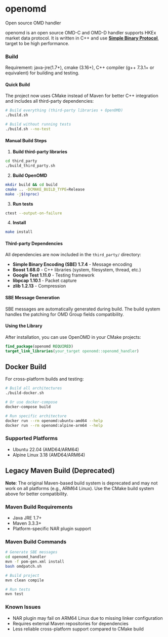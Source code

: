 # openomd
Open source OMD handler

openomd is an open source OMD-C and OMD-D handler supports HKEx market data protocol. It is written in C++ and use **[Simple Binary Protocol](https://github.com/real-logic/simple-binary-encoding)**, target to be high performance.

### Build
Requirement: java-jre(1.7+), cmake (3.16+), C++ compiler (g++ 7.3.1+ or equivalent) for building and testing.

#### Quick Build
The project now uses CMake instead of Maven for better C++ integration and includes all third-party dependencies:

```sh
# Build everything (third-party libraries + OpenOMD)
./build.sh

# Build without running tests
./build.sh --no-test
```

#### Manual Build Steps

1. **Build third-party libraries**
```sh
cd third_party
./build_third_party.sh
```

2. **Build OpenOMD**
```sh
mkdir build && cd build
cmake .. -DCMAKE_BUILD_TYPE=Release
make -j$(nproc)
```

3. **Run tests**
```sh
ctest --output-on-failure
```

4. **Install**
```sh
make install
```

#### Third-party Dependencies
All dependencies are now included in the `third_party/` directory:
- **Simple Binary Encoding (SBE) 1.7.4** - Message encoding
- **Boost 1.68.0** - C++ libraries (system, filesystem, thread, etc.)
- **Google Test 1.11.0** - Testing framework
- **libpcap 1.10.1** - Packet capture
- **zlib 1.2.13** - Compression

#### SBE Message Generation
SBE messages are automatically generated during build. The build system handles the patching for OMD Group fields compatibility.

#### Using the Library
After installation, you can use OpenOMD in your CMake projects:

```cmake
find_package(openomd REQUIRED)
target_link_libraries(your_target openomd::openomd_handler)
```

## Docker Build

For cross-platform builds and testing:

```sh
# Build all architectures
./build-docker.sh

# Or use docker-compose
docker-compose build

# Run specific architecture
docker run --rm openomd:ubuntu-amd64 --help
docker run --rm openomd:alpine-arm64 --help
```

### Supported Platforms
- Ubuntu 22.04 (AMD64/ARM64)
- Alpine Linux 3.18 (AMD64/ARM64)

## Legacy Maven Build (Deprecated)

**Note**: The original Maven-based build system is deprecated and may not work on all platforms (e.g., ARM64 Linux). Use the CMake build system above for better compatibility.

### Maven Build Requirements
- Java JRE 1.7+
- Maven 3.3.3+
- Platform-specific NAR plugin support

### Maven Build Commands
```sh
# Generate SBE messages
cd openomd_handler
mvn -f pom-gen.xml install
bash omdpatch.sh

# Build project
mvn clean compile

# Run tests
mvn test
```

### Known Issues
- NAR plugin may fail on ARM64 Linux due to missing linker configuration
- Requires external Maven repositories for dependencies
- Less reliable cross-platform support compared to CMake build
